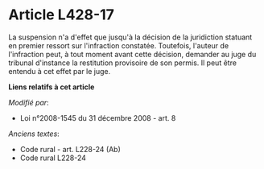 # Article L428-17

La suspension n'a d'effet que jusqu'à la décision de la juridiction statuant en premier ressort sur l'infraction constatée.
Toutefois, l'auteur de l'infraction peut, à tout moment avant cette décision, demander au juge du tribunal d'instance la
restitution provisoire de son permis. Il peut être entendu à cet effet par le juge.

**Liens relatifs à cet article**

_Modifié par_:

  - Loi n°2008-1545 du 31 décembre 2008 - art. 8

_Anciens textes_:

  - Code rural - art. L228-24 (Ab)
  - Code rural L228-24
